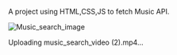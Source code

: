 A project using HTML,CSS,JS to fetch Music API.


![Music_search_image](https://github.com/BCA-Simranjeet-Kaur-7238/Music_API/assets/126250433/283b4a4e-fdae-4757-ab41-1a03be2e1e10)


Uploading music_search_video (2).mp4…

